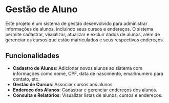# Gestão de Aluno

Este projeto é um sistema de gestão desenvolvido para administrar informações de alunos, incluindo seus cursos e endereços. O sistema permite cadastrar, visualizar, atualizar e excluir dados de alunos, além de gerenciar os cursos que estão matriculados e seus respectivos endereços.


## Funcionalidades

- **Cadastro de Alunos**: Adicionar novos alunos ao sistema com informações como nome, CPF, data de nascimento, email/numero para contato, etc.
- **Gestão de Cursos**: Associar cursos aos alunos.
- **Endereço dos Alunos**: Cadastrar e gerenciar endereços dos alunos.
- **Consulta e Relatórios**: Visualizar listas de alunos, cursos e endereços.
